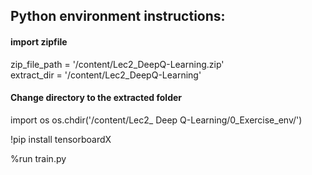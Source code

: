 ## Python environment instructions:   

#### import zipfile
zip_file_path = '/content/Lec2_DeepQ-Learning.zip'  
extract_dir = '/content/Lec2_DeepQ-Learning'  
    
#### Change directory to the extracted folder
import os
os.chdir('/content/Lec2_ Deep Q-Learning/0_Exercise_env/')  

!pip install tensorboardX

%run train.py

